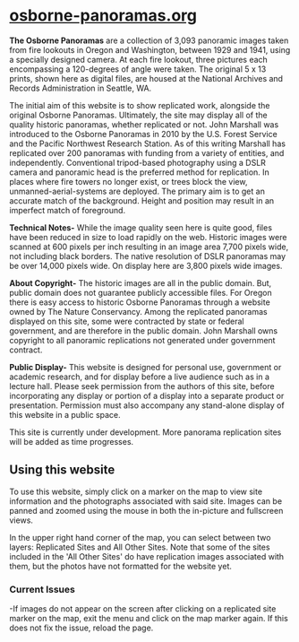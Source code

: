 # [osborne-panoramas.org](https://www.osborne-panoramas.org/)

**The Osborne Panoramas** are a collection of 3,093 panoramic images taken from fire lookouts in Oregon and Washington, between 1929 and 1941, using a specially designed camera. At each fire lookout, three pictures each encompassing a 120-degrees of angle were taken. The original 5 x 13 prints, shown here as digital files, are housed at the National Archives and Records Administration in Seattle, WA.

The initial aim of this website is to show replicated work, alongside the original Osborne Panoramas. Ultimately, the site may display all of the quality historic panoramas, whether replicated or not. John Marshall was introduced to the Osborne Panoramas in 2010 by the U.S. Forest Service and the Pacific Northwest Research Station. As of this writing Marshall has replicated over 200 panoramas with funding from a variety of entities, and independently. Conventional tripod-based photography using a DSLR camera and panoramic head is the preferred method for replication. In places where fire towers no longer exist, or trees block the view, unmanned-aerial-systems are deployed. The primary aim is to get an accurate match of the background. Height and position may result in an imperfect match of foreground.

**Technical Notes-** While the image quality seen here is quite good, files have been reduced in size to load rapidly on the web. Historic images were scanned at 600 pixels per inch resulting in an image area 7,700 pixels wide, not including black borders. The native resolution of DSLR panoramas may be over 14,000 pixels wide. On display here are 3,800 pixels wide images.

**About Copyright-** The historic images are all in the public domain. But, public domain does not guarantee publicly accessible files. For Oregon there is easy access to historic Osborne Panoramas through a website owned by The Nature Conservancy. Among the replicated panoramas displayed on this site, some were contracted by state or federal government, and are therefore in the public domain. John Marshall owns copyright to all panoramic replications not generated under government contract.

**Public Display-** This website is designed for personal use, government or academic research, and for display before a live audience such as in a lecture hall. Please seek permission from the authors of this site, before incorporating any display or portion of a display into a separate product or presentation. Permission must also accompany any stand-alone display of this website in a public space.

This site is currently under development. More panorama replication sites will be added as time progresses.

## Using this website

To use this website, simply click on a marker on the map to view site information and the photographs associated with said site. Images can be panned and zoomed using the mouse in both the in-picture and fullscreen views.

In the upper right hand corner of the map, you can select between two layers: Replicated Sites and All Other Sites. Note that some of the sites included in the 'All Other Sites' do have replication images associated with them, but the photos have not formatted for the website yet.

### Current Issues

-If images do not appear on the screen after clicking on a replicated site marker on the map, exit the menu and click on the map marker again. If this does not fix the issue, reload the page.
